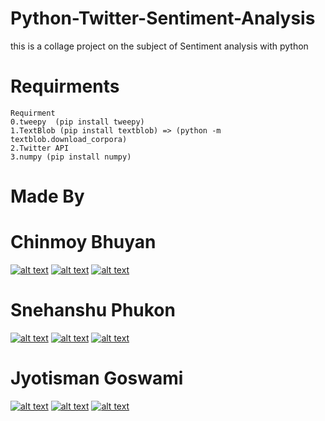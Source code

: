 # Python-Twitter-Sentiment-Analysis
this is a collage project on the subject of Sentiment analysis with python

# Requirments
~~~
Requirment
0.tweepy  (pip install tweepy)
1.TextBlob (pip install textblob) => (python -m textblob.download_corpora)
2.Twitter API 
3.numpy (pip install numpy)
~~~


# Made By 


Chinmoy Bhuyan
================
<!-- Please don't remove this: Grab your social icons from https://github.com/carlsednaoui/gitsocial -->

<!-- display the social media buttons in your README -->

[![alt text][1.1]][1]
[![alt text][2.1]][2]
[![alt text][6.1]][6]


<!-- links to social media icons -->
<!-- no need to change these -->

<!-- icons with padding -->

[1.1]: http://i.imgur.com/tXSoThF.png (twitter icon with padding)
[2.1]: http://i.imgur.com/P3YfQoD.png (facebook icon with padding)
[6.1]: http://i.imgur.com/0o48UoR.png (github icon with padding)

<!-- icons without padding -->

[1.2]: http://i.imgur.com/wWzX9uB.png (twitter icon without padding)
[2.2]: http://i.imgur.com/fep1WsG.png (facebook icon without padding)
[6.2]: http://i.imgur.com/9I6NRUm.png (github icon without padding)


<!-- links to your social media accounts -->
<!-- update these accordingly -->

[1]: https://twitter.com/ChinmoyBhuyan13
[2]: https://www.facebook.com/chinmoy.bhuyan.39
[6]: https://github.com/hyndex

<!-- Please don't remove this: Grab your social icons from https://github.com/carlsednaoui/gitsocial -->


Snehanshu Phukon
================
<!-- Please don't remove this: Grab your social icons from https://github.com/carlsednaoui/gitsocial -->

<!-- display the social media buttons in your README -->

[![alt text][1.1]][11]
[![alt text][2.1]][22]
[![alt text][6.1]][66]


<!-- links to your social media accounts -->
<!-- update these accordingly -->

[11]: https://twitter.com/p_snehanshu
[22]: https://www.facebook.com/pSnehanshu
[66]: https://github.com/pSnehanshu

<!-- Please don't remove this: Grab your social icons from https://github.com/carlsednaoui/gitsocial -->



Jyotisman Goswami
================
<!-- Please don't remove this: Grab your social icons from https://github.com/carlsednaoui/gitsocial -->

<!-- display the social media buttons in your README -->

[![alt text][1.1]][111]
[![alt text][2.1]][222]
[![alt text][6.1]][666]


<!-- links to your social media accounts -->
<!-- update these accordingly -->

[111]: https://twitter.com/JYOTISMANGOSWA2
[222]: https://www.facebook.com/profile.php?id=100007762543602
[666]: https://github.com/Jyotisman290

<!-- Please don't remove this: Grab your social icons from https://github.com/carlsednaoui/gitsocial -->
